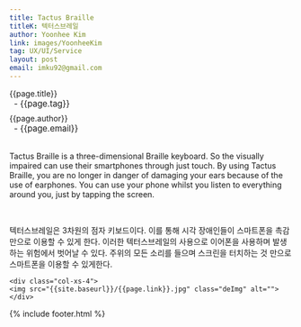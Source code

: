 ```yaml
---
title: Tactus Braille
titleK: 텍터스브레일
author: Yoonhee Kim
link: images/YoonheeKim
tag: UX/UI/Service
layout: post
email: imku92@gmail.com
---	
```


<div class="container">

<div class="deDep">
{{page.title}}<br>
<p style="font-size:15px; margin:0px; padding:0px 0px 0px 8px; margin:0px 0px 8px 0px;">- {{page.tag}}</p>
{{page.author}}<br>
<p style="font-size:15px; margin:0px; padding:0px 0px 0px 8px;">- {{page.email}}</p>
</div>

<br>

<div class="det lato">



Tactus Braille is a three-dimensional Braille keyboard. So the visually impaired can use their smartphones through just touch. By using Tactus Braille, you are no longer in danger of damaging your ears because of the use of earphones. You can use your phone whilst you listen to everything around you, just by tapping the screen.



</div>

<br>

<div class="noto">

텍터스브레일은 3차원의 점자 키보드이다. 이를 통해 시각 장애인들이 스마트폰을 촉감만으로 이용할 수 있게 한다. 이러한 텍터스브레일의 사용으로 이어폰을 사용하며 발생하는 위험에서 벗어날 수 있다. 주위의 모든 소리를 들으며 스크린을 터치하는 것 만으로 스마트폰을 이용할 수 있게한다. 



</div>

<div class="row noto">
	
	<div class="col-xs-4">
	<img src="{{site.baseurl}}/{{page.link}}.jpg" class="deImg" alt=""></div>
	
</div>

	

</div> 

{% include footer.html %}